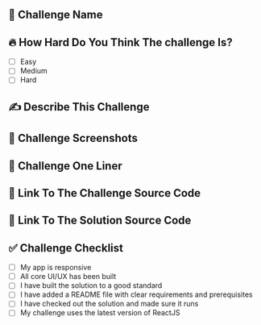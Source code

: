 ## 📝 Challenge Name
<!--- eg. CoinBee --> 

## 🔥 How Hard Do You Think The challenge Is?
<!--- Tick ONE option --> 

- [ ] Easy
- [ ] Medium
- [ ] Hard

## ✍️ Describe This Challenge
<!--- A few sentences describing the challenge, how you use it and why you built it. -->

<!--- eg. Chatter is based on a chat application and tests the user on sockets, socket.io, the ability to use hooks. The user is expected to make the app interactive with the chat server. --> 

## 🌄 Challenge Screenshots
<!--- One desktop & one mobile -->

## 💬 Challenge One Liner
<!--- A small one liner for documentation --> 

## 🔗 Link To The Challenge Source Code
<!--- A URL to your public repo with the partially completed source code (including requirements) -->

## 🔗 Link To The Solution Source Code
<!--- A URL to your public repo with the fully completed source code -->

## ✅ Challenge Checklist
<!--- Ensure all items have been completed and tick the boxes --> 

- [ ] My app is responsive
- [ ] All core UI/UX has been built
- [ ] I have built the solution to a good standard
- [ ] I have added a README file with clear requirements and prerequisites
- [ ] I have checked out the solution and made sure it runs
- [ ] My challenge uses the latest version of ReactJS
